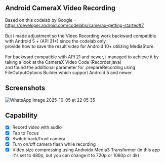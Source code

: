 ## Android CameraX Video Recording
Based on this codelab by Google = <br>
https://developer.android.com/codelabs/camerax-getting-started#7 <br>
<br>
But i made adjustment so the Video Recording work backward compatible with Android 5 + (API 21+) since the codelab only <br>
provide how to save the result video for Android 10+ utilizing MediaStore. <br>
<br>
For backward compatible with API 21 and newer, i managed to achieve it by taking a look at the CameraX Video Code (Recorder.java) <br>
and found the additional parameter for .prepareRecording using FileOutputOptions Builder which support Android 5 and newer. <br>

## Screenshots
![WhatsApp Image 2025-10-05 at 22 05 35](https://github.com/user-attachments/assets/1d9c0c80-0128-44dc-9fcc-fa5b12d2163b)

## Capability 
- [x] Record video with audio
- [x] Tap to Focus
- [x] Switch back/front camera
- [x] Turn on/off camera flash while recording
- [x] Video size compressing using Androidx Media3 Transformer (in this app it's set to 480p, but you can change it to 720p or 1080p or 4k) 

